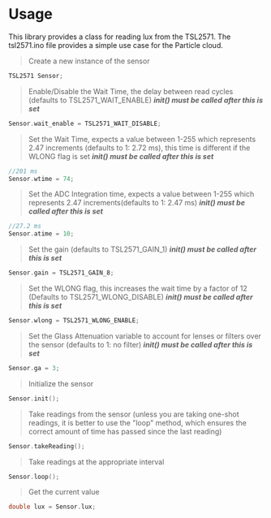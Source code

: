 # Usage

This library provides a class for reading lux from the TSL2571. The tsl2571.ino file provides a simple use case for the Particle cloud.

>Create a new instance of the sensor
```cpp
TSL2571 Sensor;
```
>Enable/Disable the Wait Time, the delay between read cycles (defaults to TSL2571_WAIT_ENABLE)
***init() must be called after this is set***
```cpp
Sensor.wait_enable = TSL2571_WAIT_DISABLE;
```

>Set the Wait Time, expects a value between 1-255 which represents 2.47 increments (defaults to 1: 2.72 ms), this time is different if the WLONG flag is set
***init() must be called after this is set***
```cpp
//201 ms
Sensor.wtime = 74;
```

>Set the ADC Integration time, expects a value between 1-255 which represents 2.47 increments(defaults to 1: 2.47 ms)
***init() must be called after this is set***
```cpp
//27.2 ms
Sensor.atime = 10;
```

>Set the gain (defaults to TSL2571_GAIN_1)
***init() must be called after this is set***
```cpp
Sensor.gain = TSL2571_GAIN_8;
```

>Set the WLONG flag, this increases the wait time by a factor of 12 (Defaults to TSL2571_WLONG_DISABLE)
***init() must be called after this is set***
```cpp
Sensor.wlong = TSL2571_WLONG_ENABLE;
```
>Set the Glass Attenuation variable to account for lenses or filters over the sensor (defaults to 1: no filter)
***init() must be called after this is set***
```cpp
Sensor.ga = 3;
```

>Initialize the sensor
```cpp
Sensor.init();
```

>Take readings from the sensor (unless you are taking one-shot readings, it is better to use the "loop" method, which ensures the correct amount of time has passed since the last reading)
```cpp
Sensor.takeReading();
```

>Take readings at the appropriate interval
```cpp
Sensor.loop();
```

>Get the current value
```cpp
double lux = Sensor.lux;
```
